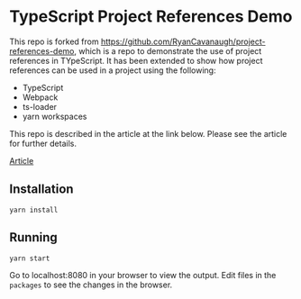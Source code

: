 # TypeScript Project References Demo

This repo is forked from https://github.com/RyanCavanaugh/project-references-demo, which is a repo to demonstrate the use of project references in TYpeScript.  It has been extended to show how project references can be used in a project using the following:

* TypeScript
* Webpack
* ts-loader
* yarn workspaces

This repo is described in the article at the link below.  Please see the article for further details.

[Article](https://medium.com/@nickexcell/using-typescript-project-references-with-ts-loader-and-webpack-part-1-5d0c3cd7c603)

## Installation
```
yarn install
```

## Running
```
yarn start
```
Go to localhost:8080 in your browser to view the output. Edit files in the <code>packages</code> to see the changes in the browser.



